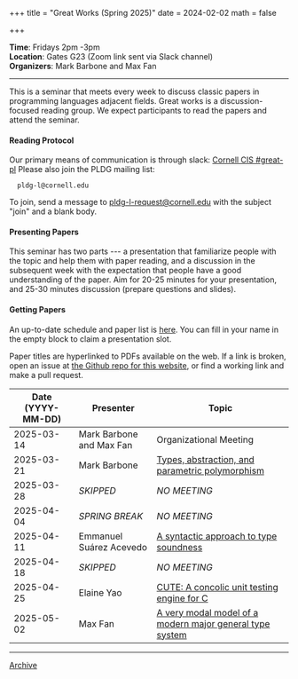 +++
title = "Great Works (Spring 2025)"
date = 2024-02-02
math = false

+++

**Time**: Fridays 2pm -3pm <br/>
**Location**: Gates G23 (Zoom link sent via Slack channel) <br/>
**Organizers**: Mark Barbone and Max Fan<br/>

---

This is a seminar that meets every week to discuss classic papers in
programming languages adjacent fields.
Great works is a discussion-focused reading group. We expect participants to
read the papers and attend the seminar.

#### Reading Protocol
Our primary means of communication is through slack: [Cornell CIS #great-pl](https://cornellcis.slack.com/archives/CFKJZV78R)
Please also join the PLDG mailing list:

      pldg-l@cornell.edu

To join, send a message to [pldg-l-request@cornell.edu][join-pldg] with the
subject "join" and a blank body.

#### Presenting Papers

This seminar has two parts --- a presentation that familiarize people with the
topic and help them with paper reading, and a discussion in the subsequent week
with the expectation that people have a good understanding of the paper. Aim
for 20-25 minutes for your presentation, and 25-30 minutes discussion (prepare
questions and slides).

#### Getting Papers

An up-to-date schedule and paper list is
[here](https://docs.google.com/spreadsheets/d/1gCBvmlZzxRVFaa6vdH4E0Vs3Eb6ee-ctbNi6RPtZlzo/edit?usp=sharing).
You can fill in your name in the empty block to claim a presentation slot.

Paper titles are hyperlinked to PDFs available on the web. If a link is broken,
open an issue at [the Github repo for this
website](https://github.com/cornell-pl/pl.cs.cornell.edu/issues), or find a
working link and make a pull request.


| Date (YYYY-MM-DD) | Presenter                | Topic                                                                                                                 |
|-------------------|--------------------------|-----------------------------------------------------------------------------------------------------------------------|
| 2025-03-14        | Mark Barbone and Max Fan | Organizational Meeting                                                                                                |
| 2025-03-21        | Mark Barbone             | [Types, abstraction, and parametric polymorphism](https://people.mpi-sws.org/~dreyer/tor/papers/reynolds.pdf)         |
| 2025-03-28        | *SKIPPED*                | *NO MEETING*                                                                                                          |
| 2025-04-04        | *SPRING BREAK*           | *NO MEETING*                                                                                                          |
| 2025-04-11        | Emmanuel Suárez Acevedo  | [A syntactic approach to type soundness](https://dl.acm.org/doi/10.1006/inco.1994.1093)                               |
| 2025-04-18        | *SKIPPED*                | *NO MEETING*                                                                                 |
| 2025-04-25        | Elaine Yao               | [CUTE: A concolic unit testing engine for C](https://dl.acm.org/doi/10.1145/1095430.1081750)                          |
| 2025-05-02        | Max Fan                  | [A very modal model of a modern major general type system](https://www.cs.princeton.edu/~appel/papers/modalmodel.pdf) |

---

[Archive](../)

[join-pldg]: mailto:pldg-l-request@cornell.edu?subject=join
[zoom]: https://cornellcis.slack.com/archives/CFKJZV78R
[passkey]: https://www.library.cornell.edu/services/apps/passkey
